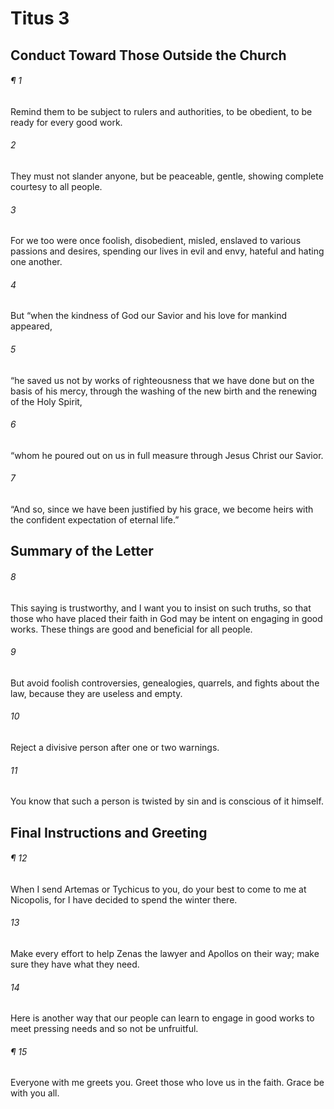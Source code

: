 # Titus 3
## Conduct Toward Those Outside the Church
###### ¶ 1
Remind them to be subject to rulers and authorities, to be obedient, to be ready for every good work.
###### 2
They must not slander anyone, but be peaceable, gentle, showing complete courtesy to all people.
###### 3
For we too were once foolish, disobedient, misled, enslaved to various passions and desires, spending our lives in evil and envy, hateful and hating one another.
###### 4
But “when the kindness of God our Savior and his love for mankind appeared,
###### 5
“he saved us not by works of righteousness that we have done but on the basis of his mercy, through the washing of the new birth and the renewing of the Holy Spirit,
###### 6
“whom he poured out on us in full measure through Jesus Christ our Savior.
###### 7
“And so, since we have been justified by his grace, we become heirs with the confident expectation of eternal life.”
## Summary of the Letter
###### 8
This saying is trustworthy, and I want you to insist on such truths, so that those who have placed their faith in God may be intent on engaging in good works. These things are good and beneficial for all people.
###### 9
But avoid foolish controversies, genealogies, quarrels, and fights about the law, because they are useless and empty.
###### 10
Reject a divisive person after one or two warnings.
###### 11
You know that such a person is twisted by sin and is conscious of it himself.
## Final Instructions and Greeting
###### ¶ 12
When I send Artemas or Tychicus to you, do your best to come to me at Nicopolis, for I have decided to spend the winter there.
###### 13
Make every effort to help Zenas the lawyer and Apollos on their way; make sure they have what they need.
###### 14
Here is another way that our people can learn to engage in good works to meet pressing needs and so not be unfruitful.
###### ¶ 15
Everyone with me greets you. Greet those who love us in the faith. Grace be with you all.
